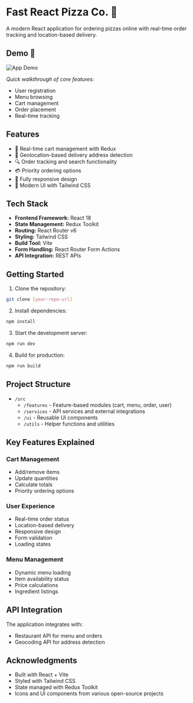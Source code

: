 # Fast React Pizza Co. 🍕

A modern React application for ordering pizzas online with real-time order tracking and location-based delivery.

## Demo 🎥

![App Demo](./public/demo.gif)

*Quick walkthrough of core features:*
- User registration
- Menu browsing
- Cart management
- Order placement
- Real-time tracking

## Features

- 🛒 Real-time cart management with Redux
- 📍 Geolocation-based delivery address detection
- 🔍 Order tracking and search functionality
- 💳 Priority ordering options
- 📱 Fully responsive design
- 🎨 Modern UI with Tailwind CSS

## Tech Stack

- **Frontend Framework:** React 18
- **State Management:** Redux Toolkit
- **Routing:** React Router v6
- **Styling:** Tailwind CSS
- **Build Tool:** Vite
- **Form Handling:** React Router Form Actions
- **API Integration:** REST APIs

## Getting Started

1. Clone the repository:

```bash
git clone [your-repo-url]
```

2. Install dependencies:

```bash
npm install
```

3. Start the development server:

```bash
npm run dev
```

4. Build for production:

```bash
npm run build
```

## Project Structure

- `/src`
  - `/features` - Feature-based modules (cart, menu, order, user)
  - `/services` - API services and external integrations
  - `/ui` - Reusable UI components
  - `/utils` - Helper functions and utilities

## Key Features Explained

### Cart Management
- Add/remove items
- Update quantities
- Calculate totals
- Priority ordering options

### User Experience
- Real-time order status
- Location-based delivery
- Responsive design
- Form validation
- Loading states

### Menu Management
- Dynamic menu loading
- Item availability status
- Price calculations
- Ingredient listings

## API Integration

The application integrates with:
- Restaurant API for menu and orders
- Geocoding API for address detection

## Acknowledgments

- Built with React + Vite
- Styled with Tailwind CSS
- State managed with Redux Toolkit
- Icons and UI components from various open-source projects
